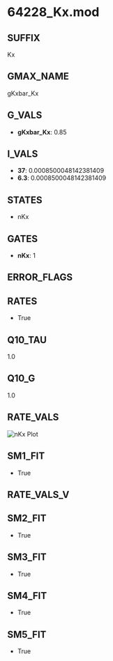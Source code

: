 # 64228_Kx.mod

## SUFFIX

Kx

## GMAX_NAME

gKxbar_Kx

## G_VALS

- **gKxbar_Kx**: 0.85

## I_VALS

- **37**: 0.0008500048142381409
- **6.3**: 0.0008500048142381409

## STATES

- nKx

## GATES

- **nKx**: 1

## ERROR_FLAGS


## RATES

- True

## Q10_TAU

1.0

## Q10_G

1.0

## RATE_VALS

![nKx Plot](/Users/pbozelos/Dropbox/icg-Chai-Panos/supermodels/output_markdown_files/K/64228_Kx.mod/images/nKx.png)

## SM1_FIT

- True

## RATE_VALS_V

## SM2_FIT

- True

## SM3_FIT

- True

## SM4_FIT

- True

## SM5_FIT

- True

